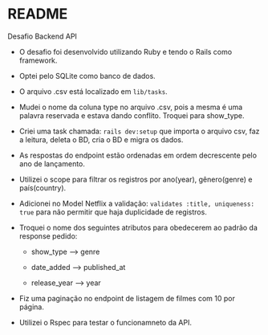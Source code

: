 # README

Desafio Backend API

* O desafio foi desenvolvido utilizando Ruby e tendo o Rails como framework.

* Optei pelo SQLite como banco de dados.

* O arquivo .csv está localizado em `lib/tasks`.

* Mudei o nome da coluna type no arquivo .csv, pois a mesma é uma palavra reservada e estava dando conflito. Troquei para show_type.

* Criei uma task chamada: `rails dev:setup` que importa o arquivo csv, faz a leitura, deleta o BD, cria o BD e migra os dados.

* As respostas do endpoint estão ordenadas em ordem decrescente pelo ano de lançamento.

* Utilizei o scope para filtrar os registros por ano(year), gênero(genre) e país(country).

* Adicionei no Model Netflix a validação: `validates :title, uniqueness: true` para não permitir que haja duplicidade de registros.

* Troquei o nome dos seguintes atributos para obedecerem ao padrão da response pedido:

  * show_type --> genre
  
  * date_added --> published_at
  
  * release_year --> year

* Fiz uma paginação no endpoint de listagem de filmes com 10 por página.

* Utilizei o Rspec para testar o funcionamneto da API.
